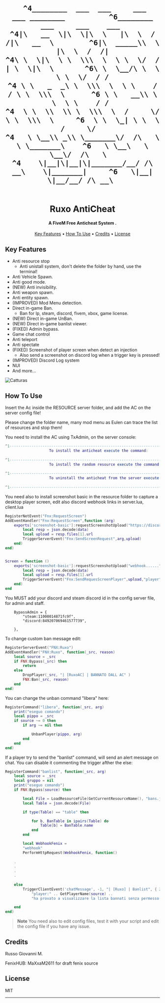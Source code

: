 <h1 align="center">
  <br>






                                             
     ^4________  ___  ___     ___    ___ ________          ^6________ ___     ___    ___ 
    ^4|\   __  \|\  \|\  \   |\  \  /  /|\   __  \        ^6|\  _____\\  \   |\  \  /  /|
    ^4\ \  \|\  \ \  \\\  \  \ \  \/  / | \  \|\  \       ^6\ \  \__/\ \  \  \ \  \/  / /
    ^4 \ \   _  _\ \  \\\  \  \ \    / / \ \  \\\  \      ^6 \ \   __\\ \  \  \ \    / / 
    ^4  \ \  \\  \\ \  \\\  \  /     \/   \ \  \\\  \     ^6  \ \  \_| \ \  \  /     \/  
    ^4   \ \__\\ _\\ \_______\/  /\   \    \ \_______\    ^6   \ \__\   \ \__\/  /\   \  
    ^4    \|__|\|__|\|_______/__/ /\ __\    \|_______|     ^6   \|__|    \|__/__/ /\ __\ 

                                   
                                  
                                  
                                  


           
                           
  <br>
  Ruxo AntiCheat
  <br>
</h1>

<h4 align="center">A FiveM Free Anticheat System
.</h4>

<p align="center">
  <a href="#key-features">Key Features</a> •
  <a href="#how-to-use">How To Use</a> •
  <a href="#credits">Credits</a> •
  <a href="#license">License</a>
</p>


## Key Features

* Anti resource stop
  - Anti unistall system, don't delete the folder by hand, use the terminal!
* Anti Vehicle Spawn. 
* Anti good mode.
* (NEW) Anti invisibility.
* Anti weapon spawn.
* Anti entity spawn.
* (IMPROVED) Mod Menu detection.
* Direct in-game Ban.
  - Ban for Ip, steam, discord, fivem, xbox, game license.
* (NEW) Direct in-game UnBan.
* (NEW) Direct in-game banlist viewer.
* (FIXED) Admin bypass.
* Game chat control
* Anti teleport
* Anti spectate
* (FIXED) Screenshot of player screen when detect an injection
  - Also send a screenshot on discord log when a trigger key is pressed!
* (IMPROVED) Discord Log system
* NUI
* And more...

![Catturas](https://user-images.githubusercontent.com/113531412/208547484-b13dd83e-7d4c-49dd-9001-4d6580531403.PNG)

## How To Use

Insert the Ac inside the RESOURCE server folder, and add the AC on the server config file!

Please change the folder name, many mod menu as Eulen can trace the list of resources and stop them!

You need to install the AC using TxAdmin, on the server console:

```lua
^1------------------------------------------------------------------------------------------------------------------------^0
                    To install the anticheat execute the command:                       ^2FenixAC install^0
    
^1------------------------------------------------------------------------------------------------------------------------^0
                    To install the random resource execute the command:                 ^2FenixAC installrandom^0
    
^1------------------------------------------------------------------------------------------------------------------------^0
                    To uninstall the anticheat from the server execute the command:     ^2FenixAC uninstall^0
    
^1------------------------------------------------------------------------------------------------------------------------^0
```

You need also to install screenshot basic in the resource folder to capture a desktop player screen, edit also discord webhook links in server.lua, client.lua 

```lua
RegisterNetEvent("Fnx:RequestScreen")
AddEventHandler("Fnx:RequestScreen",function (arg)
    exports['screenshot-basic']:requestScreenshotUpload("https://discord.com/api/webhooks/..........", 'files[]', function(data)
        local resp = json.decode(data)
        local upload = resp.files[1].url
        TriggerServerEvent("Fnx:SendScreenRequest",arg,upload)
    end)
end)


Screen = function ()
    exports['screenshot-basic']:requestScreenshotUpload("webhook......", 'files[]', function(data)
		local resp = json.decode(data)
		local upload = resp.files[1].url
	    TriggerServerEvent("Fnx:SendRequesScreenPlayer",upload,"player")
	end)
end

```
You MUST add your discord and steam discord id in the config server file, for admin and staff.

```
	BypassAdmin = {
		"steam:11000014871fc9f", 
		"discord:849207069461577739",
		
	},
```

To change custom ban message edit:
```lua
RegisterServerEvent("FNX:Ruxo")
AddEventHandler("FNX:Ruxo", function(_src, reason)
	local source = _src
	if FNX:Bypass(_src) then
		return
	else	
		DropPlayer(_src, "| [RuxoAC] | BANNATO DALL AC" )
		FNX:Ban(_src, reason)
	end
end)
```
You can change the unban command "libera" here:

```lua
RegisterCommand("libera", function(_src, arg)
	print("eseguo comando")
	local pippo = _src
	if source ~= 0 then
		if arg ~= nil then

			UnbanPlayer(pippo, arg)
		end
	end
end)
```
If a player try to send the "banlist" command, will send an alert message on chat. You can disable it commenting the trigger afther the else:

```lua
RegisterCommand("banlist", function(_src, arg)
	local source = _src
	local gruppo = nil
	print("eseguo comando")
	if FNX:Bypass(source) then

		local File = LoadResourceFile(GetCurrentResourceName(), "bans.json")
		local Table = json.decode(File)

		if type(Table) == "table" then

			for b, BanTable in ipairs(Table) do
				Table[b] = BanTable.name
			end
		end

		local WebhookFenix =
		"webhook"
		PerformHttpRequest(WebhookFenix, function()
    
    .
    .
    .
    .
    
	else
		TriggerClientEvent('chatMessage', -1, "| [Ruxo] | Banlist", { 255, 122, 46 },
			"player:" .. GetPlayerName(source) ..
			"ha provato a visualizzare la lista bannati senza permesso ID player: " .. source .. "^0")

	end
end)
```

> **Note**
> You need also to edit config files, test it with your script and edit the config file if you have any issue.


## Credits

Russo Giovanni M.

FenixHUB: MaXxaM2611 for draft fenix source

## License

MIT

---

